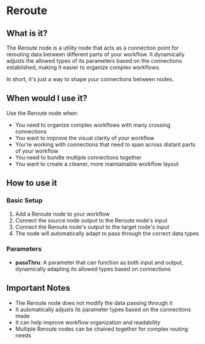 # Reroute

## What is it?

The Reroute node is a utility node that acts as a connection point for rerouting data between different parts of your workflow. It dynamically adjusts the allowed types of its parameters based on the connections established, making it easier to organize complex workflows.

In short, it's just a way to shape your connections between nodes.

## When would I use it?

Use the Reroute node when:

- You need to organize complex workflows with many crossing connections
- You want to improve the visual clarity of your workflow
- You're working with connections that need to span across distant parts of your workflow
- You need to bundle multiple connections together
- You want to create a cleaner, more maintainable workflow layout

## How to use it

### Basic Setup

1. Add a Reroute node to your workflow
1. Connect the source node output to the Reroute node's input
1. Connect the Reroute node's output to the target node's input
1. The node will automatically adapt to pass through the correct data types

### Parameters

- **passThru**: A parameter that can function as both input and output, dynamically adapting its allowed types based on connections

## Important Notes

- The Reroute node does not modify the data passing through it
- It automatically adjusts its parameter types based on the connections made
- It can help improve workflow organization and readability
- Multiple Reroute nodes can be chained together for complex routing needs
